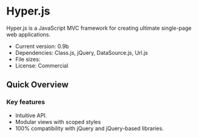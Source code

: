 # Hyper.js
Hyper.js is a JavaScript MVC framework for creating ultimate single-page web applications.
- Current version: 0.9b
- Dependencies: Class.js, jQuery, DataSource.js, Url.js
- File sizes: 
- License: Commercial

## Quick Overview
### Key features
- Intuitive API.
- Modular views with scoped styles
- 100% compatibility with jQuery and jQuery-based libraries.
